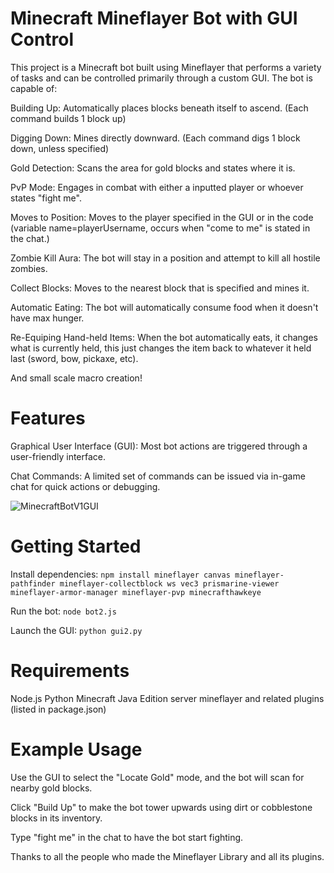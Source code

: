 # Minecraft Mineflayer Bot with GUI Control
This project is a Minecraft bot built using Mineflayer that performs a variety of tasks and can be controlled primarily through a custom GUI. The bot is capable of:

Building Up: Automatically places blocks beneath itself to ascend. (Each command builds 1 block up)

Digging Down: Mines directly downward. (Each command digs 1 block down, unless specified)

Gold Detection: Scans the area for gold blocks and states where it is.

PvP Mode: Engages in combat with either a inputted player or whoever states "fight me".

Moves to Position: Moves to the player specified in the GUI or in the code (variable name=playerUsername, occurs when "come to me" is stated in the chat.)

Zombie Kill Aura: The bot will stay in a position and attempt to kill all hostile zombies.

Collect Blocks: Moves to the nearest block that is specified and mines it.

Automatic Eating: The bot will automatically consume food when it doesn't have max hunger.

Re-Equiping Hand-held Items: When the bot automatically eats, it changes what is currently held, this just changes the item back to whatever it held last (sword, bow, pickaxe, etc).

And small scale macro creation! 

# Features
Graphical User Interface (GUI): Most bot actions are triggered through a user-friendly interface.

Chat Commands: A limited set of commands can be issued via in-game chat for quick actions or debugging.

![MinecraftBotV1GUI](https://github.com/user-attachments/assets/8c8bf775-4a7a-4fb7-af06-7abcf9485850)


# Getting Started
Install dependencies:
`npm install mineflayer canvas mineflayer-pathfinder mineflayer-collectblock ws vec3 prismarine-viewer mineflayer-armor-manager mineflayer-pvp minecrafthawkeye`

Run the bot:
`node bot2.js`

Launch the GUI:
`python gui2.py`

# Requirements
Node.js
Python
Minecraft Java Edition server
mineflayer and related plugins (listed in package.json)

# Example Usage
Use the GUI to select the "Locate Gold" mode, and the bot will scan for nearby gold blocks.

Click "Build Up" to make the bot tower upwards using dirt or cobblestone blocks in its inventory.

Type "fight me" in the chat to have the bot start fighting.

Thanks to all the people who made the Mineflayer Library and all its plugins.

